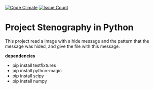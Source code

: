 [![Code Climate](https://codeclimate.com/github/I-am-Gabi/stega_python/badges/gpa.svg)](https://codeclimate.com/github/I-am-Gabi/stega_python)
[![Issue Count](https://codeclimate.com/github/I-am-Gabi/stega_python/badges/issue_count.svg)](https://codeclimate.com/github/I-am-Gabi/stega_python)


# Project Stenography in Python

 This project read a image with a hide message and the pattern that the message was hided, and give the file with this message.


**dependencies**

- pip install testfixtures
- pip install python-magic
- pip install scipy
- pip install numpy